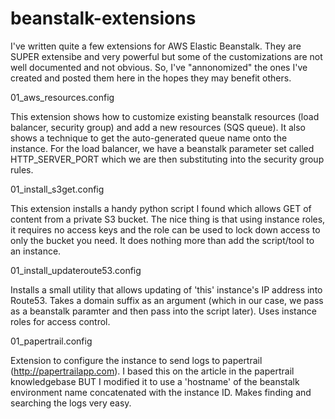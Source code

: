 beanstalk-extensions
====================

I've written quite a few extensions for AWS Elastic Beanstalk.  They are SUPER extensibe and very powerful but some of the customizations are not well documented and not obvious.  So, I've "annonomized" the ones I've created and posted them here in the hopes they may benefit others.

01_aws_resources.config

   This extension shows how to customize existing beanstalk resources (load balancer, security group) and add a new resources (SQS queue).  It also shows a technique to get the auto-generated queue name onto the instance.  For the load balancer, we have a beanstalk parameter set called HTTP_SERVER_PORT which we are then substituting into the security group rules.

01_install_s3get.config

   This extension installs a handy python script I found which allows GET of content from a private S3 bucket.  The nice thing is that using instance roles, it requires no access keys and the role can be used to lock down access to only the bucket you need.  It does nothing more than add the script/tool to an instance.
   
01_install_updateroute53.config

   Installs a small utility that allows updating of 'this' instance's IP address into Route53.  Takes a domain suffix as an argument (which in our case, we pass as a beanstalk paramter and then pass into the script later).  Uses instance roles for access control.

01_papertrail.config

   Extension to configure the instance to send logs to papertrail (http://papertrailapp.com).  I based this on the article in the papertrail knowledgebase BUT I modified it to use a 'hostname' of the beanstalk environment name concatenated with the instance ID.  Makes finding and searching the logs very easy.

